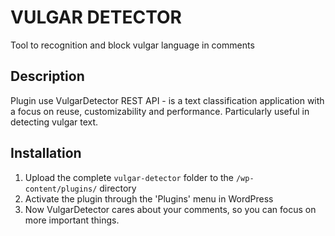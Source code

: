 VULGAR DETECTOR
============================
Tool to recognition and block vulgar language in comments

Description
-----------
Plugin use VulgarDetector REST API - is a text classification application with a focus on reuse, customizability 
and performance. Particularly useful in detecting vulgar text.

Installation
------------

1. Upload the complete `vulgar-detector` folder to the `/wp-content/plugins/` directory
2. Activate the plugin through the \'Plugins\' menu in WordPress
3. Now VulgarDetector cares about your comments, so you can focus on more important things.